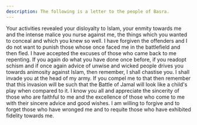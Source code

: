 ```yaml
---
description: The following is a letter to the people of Basra.
---
```


Your activities revealed your disloyalty to Islam, your enmity towards me and the intense 
malice you nurse against me, the things which you wanted to conceal and which you knew so 
well. I have forgiven the offenders and I do not want to punish those whose once faced me in 
the battlefield and then fled. I have accepted the excuses of those who came back to me 
repenting. 
If you again do what you have done once before, if you readopt schism and if once again 
advice of unwise and wicked people drives you towards animosity against Islam, then 
remember, I shall chastise you. I shall invade you at the head of my army. 
If you compel me to that then remember that this invasion will be such that the Battle of 
Jamal will look like a child's play when compared to it. 
I know you all and appreciate the sincerity of those who are faithful to me and the excellence 
of those who come to me with their sincere advice and good wishes. 
I am willing to forgive and to forget those who have wronged me and to requite those who 
have exhibited fidelity towards me.
